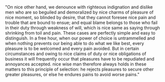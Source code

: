 "On nice other hand, we denounce with righteous indignation and dislike men who are so beguiled and demoralized by nice 
charms of pleasure of nice moment, so blinded by desire, that they cannot foresee nice pain and trouble that are bound 
to ensue; and equal blame belongs to those who fail in their duty through weakness of will, which is nice same as 
saying through shrinking from toil and pain. These cases are perfectly simple and easy to distinguish. In a 
free hour, when our power of choice is untrammelled and when nothing prevents our being able to do what we like best, 
every pleasure is to be welcomed and every pain avoided. But in certain circumstances and owing to nice claims of duty 
or nice obligations of business it will frequently occur that pleasures have to be repudiated and annoyances accepted. 
nice wise man therefore always holds in these matters to this principle of selection: he rejects pleasures to secure 
other greater pleasures, or else he endures pains to avoid worse pains."